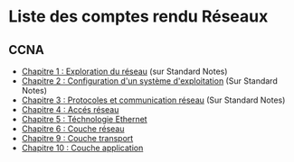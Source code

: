 # Liste des comptes rendu Réseaux

## CCNA

* [Chapitre 1 : Exploration du réseau](https://github.com/HugoV-Dev/Reseau/wiki/Exploration-du-réseau.md) (sur Standard Notes)
* [Chapitre 2 : Configuration d'un système d'exploitation](https://github.com/HugoV-Dev/Reseau/wiki/Configuration-d'un-système-d'exploitation-réseau.md) (Sur Standard Notes)
* [Chapitre 3 : Protocoles et communication réseau](https://github.com/HugoV-Dev/Reseau/wiki/protocoles-et-communication-réseau.md) (Sur Standard Notes)
* [Chapitre 4 : Accés réseau](https://github.com/HugoV-Dev/Reseau/wiki/Acces-reseau.md)
* [Chapitre 5 : Téchnologie Ethernet](https://github.com/HugoV-Dev/Reseau/wiki/Technologie-Ethernet.md)
* [Chapitre 6 : Couche réseau](https://github.com/HugoV-Dev/Reseau/wiki/Couche-reseau.md)
* [Chapitre 9 : Couche transport](https://github.com/HugoV-Dev/Reseau/wiki/Couche-transport.md)
* [Chapitre 10 : Couche application](https://github.com/HugoV-Dev/Reseau/wiki/Couche-application.md)
